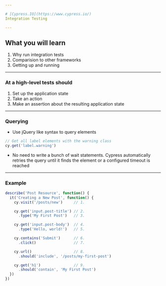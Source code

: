 ```yaml
---

# [Cypress.IO](https://www.cypress.io/)
Integration Testing

---
```

## What you will learn

1. Why run integration tests
2. Comparision to other frameworks
3. Getting up and running

---
### At a high-level tests should

1. Set up the application state
2. Take an action
3. Make an assertion about the resulting application state

---

### Querying

* Use jQuery like syntax to query elements 
```javascript
// Get all label elements with the warning class
cy.get('label.warning')
```
* No need to write a bunch of wait statements. Cypress automatically retries the query until it finds the element or a configured timeout is reached

---

### Example

```javascript
describe('Post Resource', function() {
  it('Creating a New Post', function() {
    cy.visit('/posts/new')     // 1.

    cy.get('input.post-title') // 2.
      .type('My First Post')   // 3.

    cy.get('input.post-body')  // 4.
      .type('Hello, world!')   // 5.

    cy.contains('Submit')      // 6.
      .click()                 // 7.

    cy.url()                   // 8.
      .should('include', '/posts/my-first-post')

    cy.get('h1')               // 9.
      .should('contain', 'My First Post')
  })
})
```






